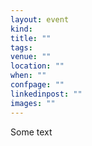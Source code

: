 ```yaml
---
layout: event
kind: 
title: ""
tags: 
venue: ""
location: ""
when: ""
confpage: ""
linkedinpost: ""
images: ""
---
```


Some text